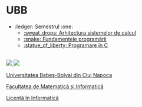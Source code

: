 # UBB
<ul>
  <li>:ledger: Semestrul :one:
    <ul>
      <li>
        <a href="https://github.com/mihai12p/ubb/tree/main/asc"> 
          :sweat_drops:  Arhitectura sistemelor de calcul
        </a>
      </li>
      <li>
        <a href="https://github.com/mihai12p/ubb/tree/main/fp"> 
          :snake:  Fundamentele programării
        </a>
      </li>
      <li>
        <a href="https://github.com/mihai12p/ubb/tree/main/c"> 
          :statue_of_liberty:  Programare în C
        </a>
      </li>
    </ul>
  </li>
</ul>

<br>
<a href="http://www.cs.ubbcluj.ro">
<img src="http://www.chem.ubbcluj.ro/romana/conferinte/MEEMB/archive/pictures/ubb.gif" />
<img src="https://www.ubbcluj.ro/images/logo/logo_cs.png" />
<p> Universitatea Babeş-Bolyai din Cluj Napoca </p>
<p> Facultatea de Matematică și Informatică </p>
<p> Licență în Informatică </p>
</a>
<br>
